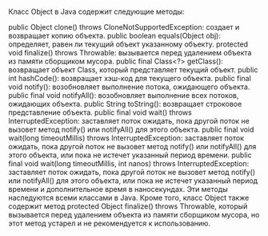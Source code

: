 Класс Object в Java содержит следующие методы:

public Object clone() throws CloneNotSupportedException: создает и возвращает копию объекта.
public boolean equals(Object obj): определяет, равен ли текущий объект указанному объекту.
protected void finalize() throws Throwable: вызывается перед удалением объекта из памяти сборщиком мусора.
public final Class<?> getClass(): возвращает объект Class, который представляет текущий объект.
public int hashCode(): возвращает хэш-код для текущего объекта.
public final void notify(): возобновляет выполнение потока, ожидающего объекта.
public final void notifyAll(): возобновляет выполнение всех потоков, ожидающих объекта.
public String toString(): возвращает строковое представление объекта.
public final void wait() throws InterruptedException: заставляет поток ожидать, пока другой поток не вызовет метод notify() или notifyAll() для этого объекта.
public final void wait(long timeoutMillis) throws InterruptedException: заставляет поток ожидать, пока другой поток не вызовет метод notify() или notifyAll() для этого объекта, или пока не истечет указанный период времени.
public final void wait(long timeoutMillis, int nanos) throws InterruptedException: заставляет поток ожидать, пока другой поток не вызовет метод notify() или notifyAll() для этого объекта, или пока не истечет указанный период времени и дополнительное время в наносекундах.
Эти методы наследуются всеми классами в Java. Кроме того, класс Object также содержит метод protected Object finalize() throws Throwable, который вызывается перед удалением объекта из памяти сборщиком мусора, но этот метод устарел и не рекомендуется к использованию.
